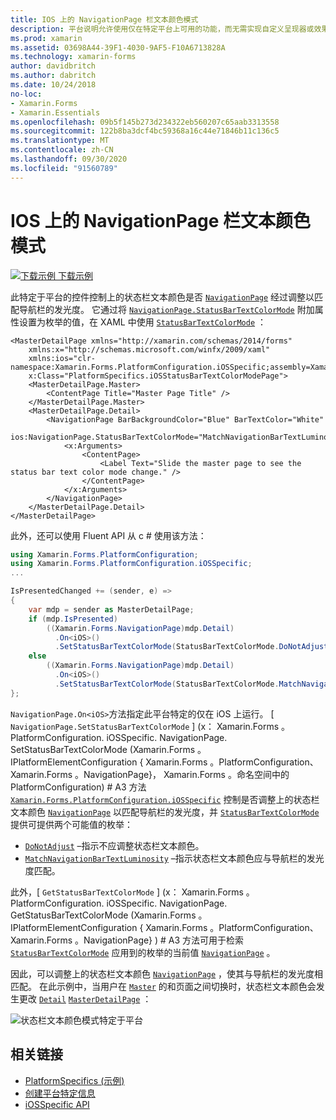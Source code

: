 ```yaml
---
title: IOS 上的 NavigationPage 栏文本颜色模式
description: 平台说明允许使用仅在特定平台上可用的功能，而无需实现自定义呈现器或效果。 本文介绍如何使用 iOS 平台特定的来控制 NavigationPage 上的状态栏文本颜色是否与导航栏的发光度相匹配。
ms.prod: xamarin
ms.assetid: 03698A44-39F1-4030-9AF5-F10A6713828A
ms.technology: xamarin-forms
author: davidbritch
ms.author: dabritch
ms.date: 10/24/2018
no-loc:
- Xamarin.Forms
- Xamarin.Essentials
ms.openlocfilehash: 09b5f145b273d234322eb560207c65aab3313558
ms.sourcegitcommit: 122b8ba3dcf4bc59368a16c44e71846b11c136c5
ms.translationtype: MT
ms.contentlocale: zh-CN
ms.lasthandoff: 09/30/2020
ms.locfileid: "91560789"
---
```

# <a name="navigationpage-bar-text-color-mode-on-ios"></a>IOS 上的 NavigationPage 栏文本颜色模式

[![下载示例](~/media/shared/download.png) 下载示例](https://docs.microsoft.com/samples/xamarin/xamarin-forms-samples/userinterface-platformspecifics)

此特定于平台的控件控制上的状态栏文本颜色是否 [`NavigationPage`](xref:Xamarin.Forms.NavigationPage) 经过调整以匹配导航栏的发光度。 它通过将 [`NavigationPage.StatusBarTextColorMode`](xref:Xamarin.Forms.PlatformConfiguration.iOSSpecific.NavigationPage.StatusBarTextColorModeProperty) 附加属性设置为枚举的值，在 XAML 中使用 [`StatusBarTextColorMode`](xref:Xamarin.Forms.PlatformConfiguration.iOSSpecific.StatusBarTextColorMode) ：

```xaml
<MasterDetailPage xmlns="http://xamarin.com/schemas/2014/forms"
    xmlns:x="http://schemas.microsoft.com/winfx/2009/xaml"
    xmlns:ios="clr-namespace:Xamarin.Forms.PlatformConfiguration.iOSSpecific;assembly=Xamarin.Forms.Core"
    x:Class="PlatformSpecifics.iOSStatusBarTextColorModePage">
    <MasterDetailPage.Master>
        <ContentPage Title="Master Page Title" />
    </MasterDetailPage.Master>
    <MasterDetailPage.Detail>
        <NavigationPage BarBackgroundColor="Blue" BarTextColor="White"
                        ios:NavigationPage.StatusBarTextColorMode="MatchNavigationBarTextLuminosity">
            <x:Arguments>
                <ContentPage>
                    <Label Text="Slide the master page to see the status bar text color mode change." />
                </ContentPage>
            </x:Arguments>
        </NavigationPage>
    </MasterDetailPage.Detail>
</MasterDetailPage>

```

此外，还可以使用 Fluent API 从 c # 使用该方法：

```csharp
using Xamarin.Forms.PlatformConfiguration;
using Xamarin.Forms.PlatformConfiguration.iOSSpecific;
...

IsPresentedChanged += (sender, e) =>
{
    var mdp = sender as MasterDetailPage;
    if (mdp.IsPresented)
        ((Xamarin.Forms.NavigationPage)mdp.Detail)
          .On<iOS>()
          .SetStatusBarTextColorMode(StatusBarTextColorMode.DoNotAdjust);
    else
        ((Xamarin.Forms.NavigationPage)mdp.Detail)
          .On<iOS>()
          .SetStatusBarTextColorMode(StatusBarTextColorMode.MatchNavigationBarTextLuminosity);
};
```

`NavigationPage.On<iOS>`方法指定此平台特定的仅在 iOS 上运行。 [ `NavigationPage.SetStatusBarTextColorMode` ] (x： Xamarin.Forms 。PlatformConfiguration. iOSSpecific. NavigationPage. SetStatusBarTextColorMode (Xamarin.Forms 。IPlatformElementConfiguration { Xamarin.Forms 。PlatformConfiguration、 Xamarin.Forms 。NavigationPage}， Xamarin.Forms 。命名空间中的 PlatformConfiguration) # A3 方法 [`Xamarin.Forms.PlatformConfiguration.iOSSpecific`](xref:Xamarin.Forms.PlatformConfiguration.iOSSpecific) 控制是否调整上的状态栏文本颜色 [`NavigationPage`](xref:Xamarin.Forms.NavigationPage) 以匹配导航栏的发光度，并 [`StatusBarTextColorMode`](xref:Xamarin.Forms.PlatformConfiguration.iOSSpecific.StatusBarTextColorMode) 提供可提供两个可能值的枚举：

- [`DoNotAdjust`](xref:Xamarin.Forms.PlatformConfiguration.iOSSpecific.StatusBarTextColorMode.DoNotAdjust) –指示不应调整状态栏文本颜色。
- [`MatchNavigationBarTextLuminosity`](xref:Xamarin.Forms.PlatformConfiguration.iOSSpecific.StatusBarTextColorMode.MatchNavigationBarTextLuminosity) –指示状态栏文本颜色应与导航栏的发光度匹配。

此外，[ `GetStatusBarTextColorMode` ] (x： Xamarin.Forms 。PlatformConfiguration. iOSSpecific. NavigationPage. GetStatusBarTextColorMode (Xamarin.Forms 。IPlatformElementConfiguration { Xamarin.Forms 。PlatformConfiguration、 Xamarin.Forms 。NavigationPage} ) # A3 方法可用于检索 [`StatusBarTextColorMode`](xref:Xamarin.Forms.PlatformConfiguration.iOSSpecific.StatusBarTextColorMode) 应用到的枚举的当前值 [`NavigationPage`](xref:Xamarin.Forms.NavigationPage) 。

因此，可以调整上的状态栏文本颜色 [`NavigationPage`](xref:Xamarin.Forms.NavigationPage) ，使其与导航栏的发光度相匹配。 在此示例中，当用户在 [`Master`](xref:Xamarin.Forms.MasterDetailPage.Master) 的和页面之间切换时，状态栏文本颜色会发生更改 [`Detail`](xref:Xamarin.Forms.MasterDetailPage.Detail) [`MasterDetailPage`](xref:Xamarin.Forms.MasterDetailPage) ：

![状态栏文本颜色模式特定于平台](status-bar-text-color-images/status-bar-text-color-mode.png)

## <a name="related-links"></a>相关链接

- [PlatformSpecifics (示例) ](/samples/xamarin/xamarin-forms-samples/userinterface-platformspecifics)
- [创建平台特定信息](~/xamarin-forms/platform/platform-specifics/index.md#creating-platform-specifics)
- [iOSSpecific API](xref:Xamarin.Forms.PlatformConfiguration.iOSSpecific)
